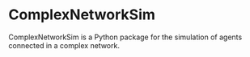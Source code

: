 ComplexNetworkSim
=================

ComplexNetworkSim is a Python package for the simulation of agents connected in a complex network.

